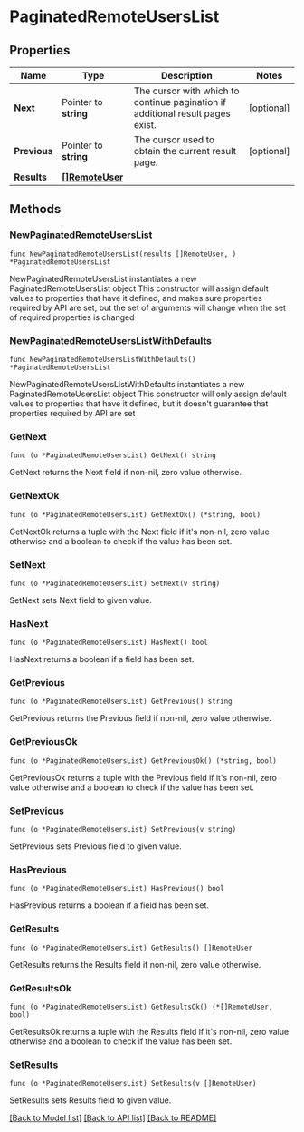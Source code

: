 # PaginatedRemoteUsersList

## Properties

Name | Type | Description | Notes
------------ | ------------- | ------------- | -------------
**Next** | Pointer to **string** | The cursor with which to continue pagination if additional result pages exist. | [optional] 
**Previous** | Pointer to **string** | The cursor used to obtain the current result page. | [optional] 
**Results** | [**[]RemoteUser**](RemoteUser.md) |  | 

## Methods

### NewPaginatedRemoteUsersList

`func NewPaginatedRemoteUsersList(results []RemoteUser, ) *PaginatedRemoteUsersList`

NewPaginatedRemoteUsersList instantiates a new PaginatedRemoteUsersList object
This constructor will assign default values to properties that have it defined,
and makes sure properties required by API are set, but the set of arguments
will change when the set of required properties is changed

### NewPaginatedRemoteUsersListWithDefaults

`func NewPaginatedRemoteUsersListWithDefaults() *PaginatedRemoteUsersList`

NewPaginatedRemoteUsersListWithDefaults instantiates a new PaginatedRemoteUsersList object
This constructor will only assign default values to properties that have it defined,
but it doesn't guarantee that properties required by API are set

### GetNext

`func (o *PaginatedRemoteUsersList) GetNext() string`

GetNext returns the Next field if non-nil, zero value otherwise.

### GetNextOk

`func (o *PaginatedRemoteUsersList) GetNextOk() (*string, bool)`

GetNextOk returns a tuple with the Next field if it's non-nil, zero value otherwise
and a boolean to check if the value has been set.

### SetNext

`func (o *PaginatedRemoteUsersList) SetNext(v string)`

SetNext sets Next field to given value.

### HasNext

`func (o *PaginatedRemoteUsersList) HasNext() bool`

HasNext returns a boolean if a field has been set.

### GetPrevious

`func (o *PaginatedRemoteUsersList) GetPrevious() string`

GetPrevious returns the Previous field if non-nil, zero value otherwise.

### GetPreviousOk

`func (o *PaginatedRemoteUsersList) GetPreviousOk() (*string, bool)`

GetPreviousOk returns a tuple with the Previous field if it's non-nil, zero value otherwise
and a boolean to check if the value has been set.

### SetPrevious

`func (o *PaginatedRemoteUsersList) SetPrevious(v string)`

SetPrevious sets Previous field to given value.

### HasPrevious

`func (o *PaginatedRemoteUsersList) HasPrevious() bool`

HasPrevious returns a boolean if a field has been set.

### GetResults

`func (o *PaginatedRemoteUsersList) GetResults() []RemoteUser`

GetResults returns the Results field if non-nil, zero value otherwise.

### GetResultsOk

`func (o *PaginatedRemoteUsersList) GetResultsOk() (*[]RemoteUser, bool)`

GetResultsOk returns a tuple with the Results field if it's non-nil, zero value otherwise
and a boolean to check if the value has been set.

### SetResults

`func (o *PaginatedRemoteUsersList) SetResults(v []RemoteUser)`

SetResults sets Results field to given value.



[[Back to Model list]](../README.md#documentation-for-models) [[Back to API list]](../README.md#documentation-for-api-endpoints) [[Back to README]](../README.md)


